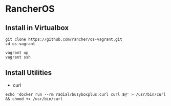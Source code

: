 
# RancherOS

## Install in Virtualbox
```
git clone https://github.com/rancher/os-vagrant.git
cd os-vagrant

vagrant up
vagrant ssh
```

## Install Utilities
- curl
```
echo 'docker run --rm radial/busyboxplus:curl curl $@' > /usr/bin/curl && chmod +x /usr/bin/curl
```
